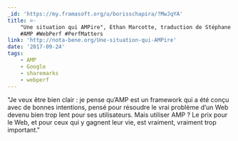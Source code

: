 ```yaml
---
_id: 'https://my.framasoft.org/u/borisschapira/?MwJqYA'
title: >-
    "Une situation qui AMPire", Ethan Marcotte, traduction de Stéphane Deschamps
    #AMP #WebPerf #PerfMatters
link: 'http://nota-bene.org/Une-situation-qui-AMPire'
date: '2017-09-24'
tags:
    - AMP
    - Google
    - sharemarks
    - webperf
---
```


<div class="markdown"><p>&quot;Je veux être bien clair : je pense qu’AMP est un framework qui a été conçu avec de bonnes intentions, pensé pour résoudre le vrai problème d’un Web devenu bien trop lent pour ses utilisateurs. Mais utiliser AMP ? Le prix pour le Web, et pour ceux qui y gagnent leur vie, est vraiment, vraiment trop important.&quot;
</p></div>
